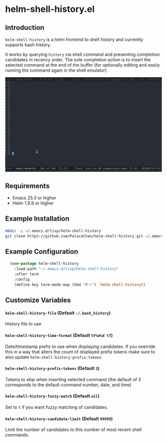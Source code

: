 # helm-shell-history.el

## Introduction
`helm-shell-history` is a helm frontend to shell history and currently supports bash history.

It works by querying `history` via shell command and presenting completion candidates in recency order.
The sole completion action is to insert the selected command at the end of the buffer (for optionally editing and easily running the command again in the shell emulator)

![Helm Shell GIF](media/preview2.gif?raw=true)

## Requirements

* Emacs 25.3 or higher
* Helm 1.9.9 or higher

## Example Installation

```bash
mkdir -p ~/.emacs.d/lisp/helm-shell-history
git clone https://github.com/PalaceChan/helm-shell-history.git ~/.emacs.d/lisp/helm-shell-history
```

## Example Configuration

```lisp
  (use-package helm-shell-history
    :load-path "~/.emacs.d/lisp/helm-shell-history"
    :after term
    :config    
    (define-key term-mode-map (kbd "M-r") 'helm-shell-history))
```

## Customize Variables

#### `helm-shell-history-file` (Default `~/.bash_history`)

History file to use

#### `helm-shell-history-time-format` (Default `%Y%m%d %T`)

Date/timestamp prefix to use when displaying candidates.
If you override this in a way that alters the count of displayed prefix tokens make sure to also update `helm-shell-history-prefix-tokens`

#### `helm-shell-history-prefix-tokens` (Default `3`)

Tokens to skip when inserting selected command (the default of 3 corresponds to the default command number, date, and time)

#### `helm-shell-history-fuzzy-match` (Default `nil`)

Set to `t` if you want fuzzy matching of candidates.

#### `helm-shell-history-candidate-limit` (Default `99999`)

Limit the number of candidates to this number of most recent shell commands.
